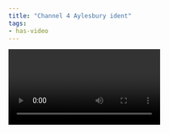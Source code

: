```yaml
---
title: "Channel 4 Aylesbury ident"
tags:
- has-video
---
```


<video scr="https://elaraks.github.io/dampcapital/ident.mp4" controls="controls">
</video>